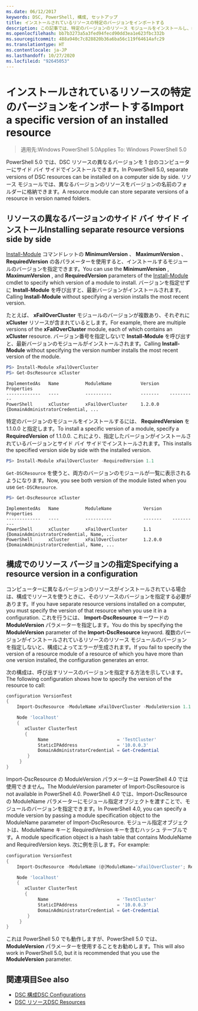 ```yaml
---
ms.date: 06/12/2017
keywords: DSC, PowerShell, 構成, セットアップ
title: インストールされているリソースの特定のバージョンをインポートする
description: この記事では、特定のバージョンのリソース モジュールをインストールし、構成にインポートする方法について説明します。
ms.openlocfilehash: bb7b3273a5a3fed94fecd90dd3ea1e623fbc332b
ms.sourcegitcommit: 488a940c7c828820b36a6ba56c119f64614afc29
ms.translationtype: HT
ms.contentlocale: ja-JP
ms.lasthandoff: 10/27/2020
ms.locfileid: "92645053"
---
```

# <a name="import-a-specific-version-of-an-installed-resource"></a><span data-ttu-id="33feb-104">インストールされているリソースの特定のバージョンをインポートする</span><span class="sxs-lookup"><span data-stu-id="33feb-104">Import a specific version of an installed resource</span></span>

> <span data-ttu-id="33feb-105">適用先:Windows PowerShell 5.0</span><span class="sxs-lookup"><span data-stu-id="33feb-105">Applies To: Windows PowerShell 5.0</span></span>

<span data-ttu-id="33feb-106">PowerShell 5.0 では、DSC リソースの異なるバージョンを 1 台のコンピューターにサイド バイ サイドでインストールできます。</span><span class="sxs-lookup"><span data-stu-id="33feb-106">In PowerShell 5.0, separate versions of DSC resources can be installed on a computer side by side.</span></span> <span data-ttu-id="33feb-107">リソース モジュールでは、異なるバージョンのリソースをバージョンの名前のフォルダーに格納できます。</span><span class="sxs-lookup"><span data-stu-id="33feb-107">A resource module can store separate versions of a resource in version named folders.</span></span>

## <a name="installing-separate-resource-versions-side-by-side"></a><span data-ttu-id="33feb-108">リソースの異なるバージョンのサイド バイ サイド インストール</span><span class="sxs-lookup"><span data-stu-id="33feb-108">Installing separate resource versions side by side</span></span>

<span data-ttu-id="33feb-109">[Install-Module](/powershell/module/PowershellGet/Install-Module) コマンドレットの **MinimumVersion** 、 **MaximumVersion** 、 **RequiredVersion** の各パラメーターを使用すると、インストールするモジュールのバージョンを指定できます。</span><span class="sxs-lookup"><span data-stu-id="33feb-109">You can use the **MinimumVersion** , **MaximumVersion** , and **RequiredVersion** parameters of the [Install-Module](/powershell/module/PowershellGet/Install-Module) cmdlet to specify which version of a module to install.</span></span> <span data-ttu-id="33feb-110">バージョンを指定せずに **Install-Module** を呼び出すと、最新バージョンがインストールされます。</span><span class="sxs-lookup"><span data-stu-id="33feb-110">Calling **Install-Module** without specifying a version installs the most recent version.</span></span>

<span data-ttu-id="33feb-111">たとえば、 **xFailOverCluster** モジュールのバージョンが複数あり、それぞれに **xCluster** リソースが含まれているとします。</span><span class="sxs-lookup"><span data-stu-id="33feb-111">For example, there are multiple versions of the **xFailOverCluster** module, each of which contains an **xCluster** resource.</span></span> <span data-ttu-id="33feb-112">バージョン番号を指定しないで **Install-Module** を呼び出すと、最新バージョンのモジュールがインストールされます。</span><span class="sxs-lookup"><span data-stu-id="33feb-112">Calling **Install-Module** without specifying the version number installs the most recent version of the module.</span></span>

```powershell
PS> Install-Module xFailOverCluster
PS> Get-DscResource xCluster
```

```Output
ImplementedAs   Name          ModuleName           Version    Properties
-------------   ----          ----------           -------    ----------
PowerShell      xCluster      xFailOverCluster     1.2.0.0    {DomainAdministratorCredential, ...
```

<span data-ttu-id="33feb-113">特定のバージョンのモジュールをインストールするには、 **RequiredVersion** を 1.1.0.0 と指定します。</span><span class="sxs-lookup"><span data-stu-id="33feb-113">To install a specific version of a module, specify a **RequiredVersion** of 1.1.0.0.</span></span> <span data-ttu-id="33feb-114">これにより、指定したバージョンがインストールされているバージョンとサイド バイ サイドでインストールされます。</span><span class="sxs-lookup"><span data-stu-id="33feb-114">This installs the specified version side by side with the installed version.</span></span>

```powershell
PS> Install-Module xFailOverCluster -RequiredVersion 1.1
```

<span data-ttu-id="33feb-115">`Get-DSCResource` を使うと、両方のバージョンのモジュールが一覧に表示されるようになります。</span><span class="sxs-lookup"><span data-stu-id="33feb-115">Now, you see both version of the module listed when you use `Get-DSCResource`.</span></span>

```powershell
PS> Get-DscResource xCluster
```

```Output
ImplementedAs   Name          ModuleName            Version    Properties
-------------   ----          ----------            -------    ----------
PowerShell      xCluster      xFailOverCluster      1.1        {DomainAdministratorCredential, Name, ...
PowerShell      xCluster      xFailOverCluster      1.2.0.0    {DomainAdministratorCredential, Name, ...
```

## <a name="specifying-a-resource-version-in-a-configuration"></a><span data-ttu-id="33feb-116">構成でのリソース バージョンの指定</span><span class="sxs-lookup"><span data-stu-id="33feb-116">Specifying a resource version in a configuration</span></span>

<span data-ttu-id="33feb-117">コンピューターに異なるバージョンのリソースがインストールされている場合は、構成でリソースを使うときに、そのリソースのバージョンを指定する必要があります。</span><span class="sxs-lookup"><span data-stu-id="33feb-117">If you have separate resource versions installed on a computer, you must specify the version of that resource when you use it in a configuration.</span></span> <span data-ttu-id="33feb-118">これを行うには、 **Import-DscResource** キーワードの **ModuleVersion** パラメーターを指定します。</span><span class="sxs-lookup"><span data-stu-id="33feb-118">You do this by specifying the **ModuleVersion** parameter of the **Import-DscResource** keyword.</span></span> <span data-ttu-id="33feb-119">複数のバージョンがインストールされているリソースのリソース モジュールのバージョンを指定しないと、構成によってエラーが生成されます。</span><span class="sxs-lookup"><span data-stu-id="33feb-119">If you fail to specify the version of a resource module of a resource of which you have more than one version installed, the configuration generates an error.</span></span>

<span data-ttu-id="33feb-120">次の構成は、呼び出すリソースのバージョンを指定する方法を示しています。</span><span class="sxs-lookup"><span data-stu-id="33feb-120">The following configuration shows how to specify the version of the resource to call:</span></span>

```powershell
configuration VersionTest
{
    Import-DscResource -ModuleName xFailOverCluster -ModuleVersion 1.1

    Node 'localhost'
    {
       xCluster ClusterTest
       {
            Name                          = 'TestCluster'
            StaticIPAddress               = '10.0.0.3'
            DomainAdministratorCredential = Get-Credential
        }
     }
}
```

<span data-ttu-id="33feb-121">Import-DscResource の ModuleVersion パラメーターは PowerShell 4.0 では使用できません。</span><span class="sxs-lookup"><span data-stu-id="33feb-121">The ModuleVersion parameter of Import-DscResource is not available in PowerShell 4.0.</span></span> <span data-ttu-id="33feb-122">PowerShell 4.0 では、Import-DscResource の ModuleName パラメーターにモジュール指定オブジェクトを渡すことで、モジュールのバージョンを指定できます。</span><span class="sxs-lookup"><span data-stu-id="33feb-122">In PowerShell 4.0, you can specify a module version by passing a module specification object to the ModuleName parameter of Import-DscResource.</span></span> <span data-ttu-id="33feb-123">モジュール指定オブジェクトは、ModuleName キーと RequiredVersion キーを含むハッシュ テーブルです。</span><span class="sxs-lookup"><span data-stu-id="33feb-123">A module specification object is a hash table that contains ModuleName and RequiredVersion keys.</span></span> <span data-ttu-id="33feb-124">次に例を示します。</span><span class="sxs-lookup"><span data-stu-id="33feb-124">For example:</span></span>

```powershell
configuration VersionTest
{
    Import-DscResource -ModuleName (@{ModuleName='xFailOverCluster'; RequiredVersion='1.1'} )

    Node 'localhost'
    {
       xCluster ClusterTest
       {
            Name                          = 'TestCluster'
            StaticIPAddress               = '10.0.0.3'
            DomainAdministratorCredential = Get-Credential
        }
     }
}
```

<span data-ttu-id="33feb-125">これは PowerShell 5.0 でも動作しますが、PowerShell 5.0 では、 **ModuleVersion** パラメーターを使用することをお勧めします。</span><span class="sxs-lookup"><span data-stu-id="33feb-125">This will also work in PowerShell 5.0, but it is recommended that you use the **ModuleVersion** parameter.</span></span>

## <a name="see-also"></a><span data-ttu-id="33feb-126">関連項目</span><span class="sxs-lookup"><span data-stu-id="33feb-126">See also</span></span>

- [<span data-ttu-id="33feb-127">DSC 構成</span><span class="sxs-lookup"><span data-stu-id="33feb-127">DSC Configurations</span></span>](configurations.md)
- [<span data-ttu-id="33feb-128">DSC リソース</span><span class="sxs-lookup"><span data-stu-id="33feb-128">DSC Resources</span></span>](../resources/resources.md)
